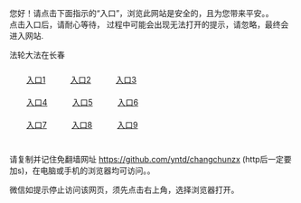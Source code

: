 您好！请点击下面指示的“入口”，浏览此网站是安全的，且为您带来平安。。 <br/>
点击入口后，请耐心等待， 过程中可能会出现无法打开的提示，请忽略，最终会进入网站. </br>

法轮大法在长春<br/>
<div style="padding:10px"><a style="margin:20px" target="_blank" href="https://d2urk4pdyodji0.cloudfront.net/2Qpsp?bkhnvjm" id="ccLink1" rel="nofollow">入口1</a> <a target="_blank" style="margin:20px" href="https://d3ckizvyhu4ks2.cloudfront.net/2Qpsp?ihwreo" id="ccLink2" rel="nofollow">入口2</a> <a style="margin:20px" target="_blank" href="https://d1s4ndiqtu5jjf.cloudfront.net/2Qpsp?dpzid" id="ccLink3" rel="nofollow">入口3</a></div>

<div style="padding:10px" ><a style="margin:20px" target="_blank" href="https://d2urk4pdyodji0.cloudfront.net/2Qpsp?bkhnvjm" id="ccLink4" rel="nofollow">入口4</a> <a style="margin:20px" href="https://d3ckizvyhu4ks2.cloudfront.net/2Qpsp?ihwreo" target="_blank" id="ccLink5" rel="nofollow">入口5</a> <a style="margin:20px" href="https://d1s4ndiqtu5jjf.cloudfront.net/2Qpsp?dpzid" target="_blank" id="ccLink6" rel="nofollow">入口6</a></div>

<div style="padding:10px"><a style="margin:20px" target="_blank" href="https://d2urk4pdyodji0.cloudfront.net/2Qpsp?bkhnvjm" id="ccLink7" rel="nofollow">入口7</a> <a style="margin:20px" href="https://d3ckizvyhu4ks2.cloudfront.net/2Qpsp?ihwreo" target="_blank" id="ccLink8" rel="nofollow">入口8</a> <a style="margin:20px" target="_blank" href="https://d1s4ndiqtu5jjf.cloudfront.net/2Qpsp?dpzid" id="ccLink9" rel="nofollow">入口9</a></div>

<br/>



请复制并记住免翻墙网址 https://github.com/yntd/changchunzx (http后一定要加s)，在电脑或手机的浏览器均可访问。。<br/>

微信如提示停止访问该网页，须先点击右上角，选择浏览器打开。
